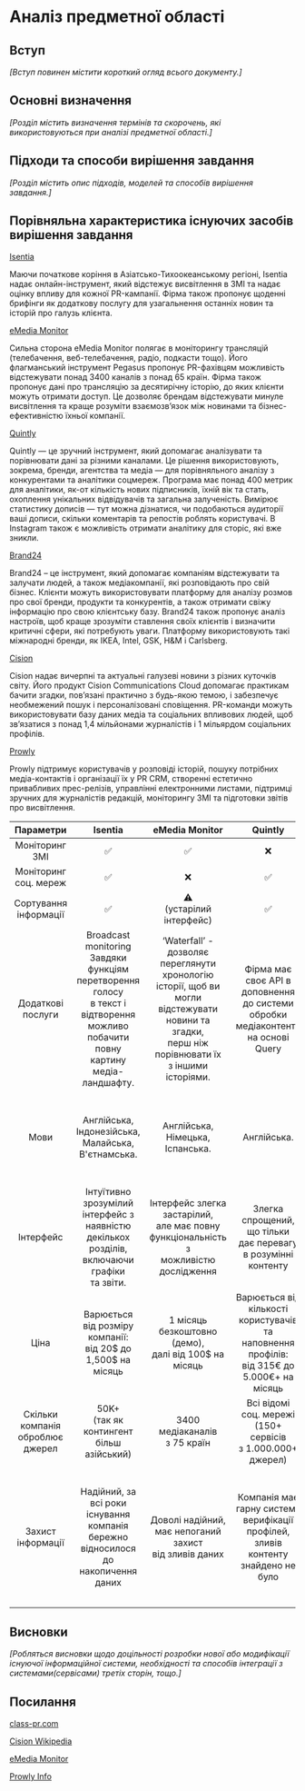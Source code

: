 # Аналіз предметної області

## Вступ

*[Вступ повинен містити короткий огляд всього документу.]*


## Основні визначення

*[Розділ містить визначення термінів та скорочень, які використовуються при аналізі предметної області.]*

## Підходи та способи вирішення завдання

*[Розділ містить опис підходів, моделей та способів вирішення завдання.]*

## Порівняльна характеристика існуючих засобів вирішення завдання

[Isentia](https://www.isentia.com/)

Маючи початкове коріння в Азіатсько-Тихоокеанському регіоні, Isentia надає онлайн-інструмент, який відстежує висвітлення в ЗМІ та надає оцінку впливу для кожної PR-кампанії. Фірма також пропонує щоденні брифінги як додаткову послугу для узагальнення останніх новин та історій про галузь клієнта.

[eMedia Monitor](https://www.emediamonitor.net/en/media-monitoring-system/)

Сильна сторона eMedia Monitor полягає в моніторингу трансляцій (телебачення, веб-телебачення, радіо, подкасти тощо). Його флагманський інструмент Pegasus пропонує PR-фахівцям можливість відстежувати понад 3400 каналів з понад 65 країн. Фірма також пропонує дані про трансляцію за десятирічну історію, до яких клієнти можуть отримати доступ. Це дозволяє брендам відстежувати минуле висвітлення та краще розуміти взаємозв’язок між новинами та бізнес-ефективністю їхньої компанії.

[Quintly](https://www.quintly.com/)

Quintly — це зручний інструмент, який допомагає аналізувати та порівнювати дані за різними каналами. Це рішення використовують, зокрема, бренди, агентства та медіа — для порівняльного аналізу з конкурентами та аналітики соцмереж. Програма має понад 400 метрик для аналітики, як-от кількість нових підписників, їхній вік та стать, охоплення унікальних відвідувачів та загальна залученість. Вимірює статистику дописів — тут можна дізнатися, чи подобаються аудиторії ваші дописи, скільки коментарів та репостів роблять користувачі. В Instagram також є можливість отримати аналітику для сторіс, які вже зникли.

[Brand24](https://brand24.com/)

Brand24 – це інструмент, який допомагає компаніям відстежувати та залучати людей, а також медіакомпанії, які розповідають про свій бізнес. Клієнти можуть використовувати платформу для аналізу розмов про свої бренди, продукти та конкурентів, а також отримати свіжу інформацію про свою клієнтську базу. Brand24 також пропонує аналіз настроїв, щоб краще зрозуміти ставлення своїх клієнтів і визначити критичні сфери, які потребують уваги. Платформу використовують такі міжнародні бренди, як IKEA, Intel, GSK, H&M і Carlsberg.

[Cision](https://www.cision.com/)

Cision надає вичерпні та актуальні галузеві новини з різних куточків світу. Його продукт Cision Communications Cloud допомагає практикам бачити згадки, пов’язані практично з будь-якою темою, і забезпечує необмежений пошук і персоналізовані сповіщення. PR-команди можуть використовувати базу даних медіа та соціальних впливових людей, щоб зв’язатися з понад 1,4 мільйонами журналістів і 1 мільярдом соціальних профілів.

[Prowly](https://prowly.com/)

Prowly підтримує користувачів у розповіді історій, пошуку потрібних медіа-контактів і організації їх у PR CRM, створенні естетично привабливих прес-релізів, управлінні електронними листами, підтримці зручних для журналістів редакцій, моніторингу ЗМІ та підготовки звітів про висвітлення.


|Параметри|Isentia|eMedia Monitor|Quintly|Brand24|Cision|Prowly|
|:---:|:---:|:---:|:---:|:---:|:---:|:---:|
|Моніторинг ЗМІ|✅|✅|❌|✅|✅|✅|
|Моніторинг соц. мереж|✅|❌|✅|✅|✅|✅|
|Сортування інформації|✅|⚠️<br/>(устарілий інтерфейс)|✅|✅|✅|✅|
|Додаткові послуги|Broadcast monitoring <br/>Завдяки функціям <br/>перетворення голосу <br/>в текст і відтворення <br/>можливо побачити повну <br/> картину медіа-ландшафту.|‘Waterfall’ - дозволяє <br/>переглянути хронологію <br/>історії, щоб ви <br/>могли відстежувати <br/>новини та згадки, <br/>перш ніж <br/>порівнювати їх <br/>з іншими історіями.|Фірма має <br/>своє API в доповнення <br/>до системи обробки<br/> медіаконтенту на основі<br/> Query|Відстежування популярного <br/>за хештегом - виявляє,<br/> скільки разів <br/>було вказано <br/>цей хештег|PRWeb — це онлайн-сервіс <br/>для прес-релізів. Послуги PRWeb <br/>доступні через <br/>"Vocus Marketing Suite",<br/> "Vocus PR Suite" <br/>або як окрема послуга.|Має зворотню <br/>систему зв'язку <br/>з журналістами видань, <br/>корректировщиків та сценаристів <br/>новини у вигляді чату|
|Мови|Англійська, <br/>Індонезійська, <br/>Малайська, <br/>В'єтнамська.|Англійська, <br/>Німецька, <br/> Іспанська.|Англійська.|Польська, <br/> Англійська. <br/>|Англійська, <br/>Фінська, <br/>Французька, <br/>Німецька, <br/>Італійська, <br/>Португальська, <br/>Іспанська, <br/>Норвежська.|Польська, <br/> Англійська. <br/>|
|Інтерфейс| Інтуїтивно зрозумілий <br/>інтерфейс з наявністю <br/>декількох розділів, <br/>включаючи графіки <br/>та звіти. |Інтерфейс злегка застарілий, <br/> але має повну<br/> функціональність з <br/> можливістю дослідження|Злегка спрощений,<br/> що тільки<br/> дає перевагу <br/>в розумінні контенту|Має багато функціоналу,<br/> як відстежування <br/>хештегів, останніх запитів,<br/> ʼпопулярнеʼ <br/>і т.д.|Має широкий спектр <br/>можливостей, спочатку<br/> можливі затруднення <br/>в розумінні матеріалу|Інтерфейс доволі таки<br/> легкий до вивчення,<br/> має більшість<br/> функціоналу <br/>інших компаній|
|Ціна|Варюється від розміру компанії:<br/> від 20$ до 1,500$ на місяць|1 місяць <br/>безкоштовно (демо),<br/> далі від 100$ на місяць|Варюється від <br/>кількості користувачів та <br/>наповнення профілів: <br/>від 315€ до 5.000€+ на місяць|2 перших місяця <br/>безкоштовно, <br/>потім від <br/>59$ до 299$ на місяць|Стартова ціна <br/>починається від 7200$ на рік,<br/> тобто <br/>600$ в місяць|7 днів безкоштовно, далі від 220$ до 780$ на місяць|
|Скільки компанія оброблює джерел|50K+ <br/> (так як контингент більш азійський)|3400 медіаканалів <br/>з 75 країн|Всі відомі <br/>соц. мережі <br/>(150+ сервісів <br/>з 1.000.000+ джерел)|Досконально оброблює всі відомі соц. мережі|1.4M+|1M+|
|Захист інформації|Надійний, за всі роки <br/>існування компанія <br/>бережно відносилося <br/>до накопичення даних|Доволі надійний, <br/>має непоганий захист <br/>від зливів даних|Компанія має <br/>гарну систему <br/>верифікації профілей,<br/> зливів контенту <br/>знайдено не було|Фірма працює <br/>над системою безпеки,<br/> також має <br/>зворотній зв'язок <br/>для екстренних випадків|На ринку компанія <br/>вже досить <br/>давно, система захисту <br/>даних працює, <br/>в клієнт влаштований верифікатор.|Кібербезпека відноситься<br/> до більш-меньш захищених <br/>систем, сервіс може<br/> надавати контакти <br/>в профілі, як і в усіх<br/> соц. мережах <br/>(за бажанням)|


## Висновки

*[Робляться висновки щодо доцільності розробки нової або модифікації існуючої інформаційної системи, необхідності та способів інтеграції з системами(сервісами) третіх сторін, тощо.]*

## Посилання

[class-pr.com](https://class-pr.com/blog/media-monitoring-services/)

[Cision Wikipedia](https://en.wikipedia.org/wiki/Cision)

[eMedia Monitor](https://www.emediamonitor.net/en/media-monitoring-system/)

[Prowly Info](https://www.linkedin.com/company/prowly-com/)